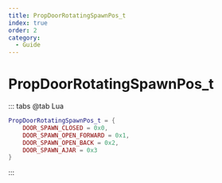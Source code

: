 ```yaml
---
title: PropDoorRotatingSpawnPos_t
index: true
order: 2
category:
  - Guide
---
```


# PropDoorRotatingSpawnPos_t
::: tabs
@tab Lua
```lua
PropDoorRotatingSpawnPos_t = {
    DOOR_SPAWN_CLOSED = 0x0,
    DOOR_SPAWN_OPEN_FORWARD = 0x1,
    DOOR_SPAWN_OPEN_BACK = 0x2,
    DOOR_SPAWN_AJAR = 0x3
}
```
:::